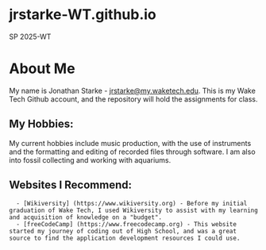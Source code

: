 # jrstarke-WT.github.io
SP 2025-WT



# About Me
My name is Jonathan Starke - jrstarke@my.waketech.edu. This is my Wake Tech Github account, and the repository will hold the assignments for class.
## My Hobbies:
My current hobbies include music production, with the use of instruments and the formatting and editing of recorded files through software.
I am also into fossil collecting and working with aquariums.
## Websites I Recommend:
      - [Wikiversity] (https://www.wikiversity.org) - Before my initial graduation of Wake Tech, I used Wikiversity to assist with my learning and acquisition of knowledge on a "budget".
      - [freeCodeCamp] (https://www.freecodecamp.org) - This website started my journey of coding out of High School, and was a great source to find the application development resources I could use.
